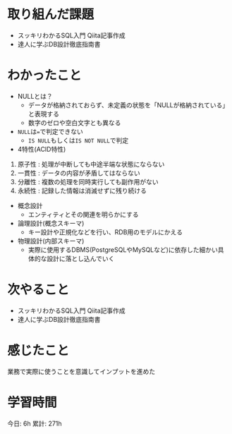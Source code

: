 # 取り組んだ課題 
+ スッキリわかるSQL入門 Qiita記事作成
+ 達人に学ぶDB設計徹底指南書 
# わかったこと 
+ NULLとは？
    + データが格納されておらず、未定義の状態を「NULLが格納されている」と表現する
    + 数字のゼロや空白文字とも異なる
+ `NULL`は`=`で判定できない
    + `IS NULL`もしくは`IS NOT NULL`で判定
+ 4特性(ACID特性)
1. 原子性 : 処理が中断しても中途半端な状態にならない
2. 一貫性 : データの内容が矛盾してはならない
3. 分離性 : 複数の処理を同時実行しても副作用がない
4. 永続性 : 記録した情報は消滅せずに残り続ける
+ 概念設計
    + エンティティとその関連を明らかにする
+ 論理設計(概念スキーマ)
    + キー設計や正規化などを行い、RDB用のモデルにかえる
+ 物理設計(内部スキーマ)
    + 実際に使用するDBMS(PostgreSQLやMySQLなど)に依存した細かい具体的な設計に落とし込んでいく

# 次やること
+ スッキリわかるSQL入門 Qiita記事作成
+ 達人に学ぶDB設計徹底指南書 
# 感じたこと
業務で実際に使うことを意識してインプットを進めた
# 学習時間  
今日: 6h 
累計: 271h 

